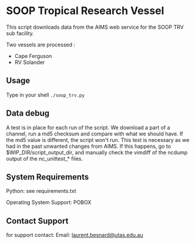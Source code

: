 SOOP Tropical Research Vessel
=============

This script downloads data from the AIMS web service for the SOOP TRV sub facility.

Two vessels are processed :
 * Cape Ferguson
 * RV Solander


## Usage
Type in your shell ```./soop_trv.py```

## Data debug
A test is in place for each run of the script. We download a part of a channel, 
run a md5 checksum and compare with what we should have. 
If the md5 value is different, the script won't run. This test is necessary as 
we had in the past unwanted changes from AIMS. 
If this happens, go to $WIP_DIR/script_output_dir, and manually check the 
vimdiff of the ncdump output of the nc_unittest_* files.

## System Requirements
Python:
see requirements.txt

Operating System Support:
POBOX

## Contact Support
for support contact:
Email: laurent.besnard@utas.edu.au
